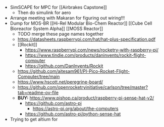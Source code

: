 - SimSCAPE for MPC for [[Airbrakes Capstone]]
	- Then do simulink for aero
- Arrange meeting with Makaran for figuring out wiring!!!
- Dump for MOS-BR [[Hi-Rel Modular Bio-Chem Reactor]] [[Cube Cell Bioreactor System Alpha]] [[MOSS Reactor]]
	- TODO merge these page names together
	- https://datasheets.raspberrypi.com/hat/hat-plus-specification.pdf
	- [[Rockit]]
		- https://www.raspberrypi.com/news/rocketry-with-raspberry-pi/
		- https://www.tindie.com/products/daninvents/rockit-flight-computer
		- https://github.com/DanInvents/Rockit
	- https://github.com/aitesam961/PI-Pico-Rocket-Flight-Computer/tree/main
	- https://www.hscott.net/peregrine-board/
	- https://github.com/openrocketryinitiative/carlson/tree/master?tab=readme-ov-file
	- **BUY:** https://www.pishop.ca/product/raspberry-pi-sense-hat-v2/
		- https://github.com/astro-pi
			- https://astro-pi.org/about/the-computers
		- https://github.com/astro-pi/python-sense-hat
- Trying to get altium for